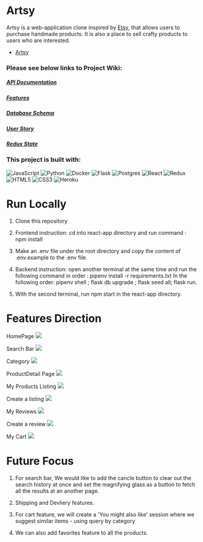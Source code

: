 # Artsy

Artsy is a web-application clone inspired by [Etsy](https://www.etsy.com/), that allows users to purchase handmade products. It is also a place to sell crafty products to users who are interested.

* [Artsy](https://artsy-1014.herokuapp.com/)

### Please see below links to Project Wiki:
##### [API Documentation](https://github.com/haiyen2003/Etsy-clone/wiki/API-Documentation)
##### [Features](https://github.com/haiyen2003/Etsy-clone/wiki/Feature-List)
##### [Database Schema](https://github.com/haiyen2003/Etsy-clone/wiki/Database-Schema)
##### [User Story](https://github.com/haiyen2003/Etsy-clone/wiki/User-Story)
##### [Redux State](https://github.com/haiyen2003/Etsy-clone/wiki/Redux-State)



### This project is built with:

![JavaScript](https://img.shields.io/badge/javascript-%23323330.svg?style=for-the-badge&logo=javascript&logoColor=%23F7DF1E)
![Python](https://img.shields.io/badge/python-3670A0?style=for-the-badge&logo=python&logoColor=ffdd54)
![Docker](https://img.shields.io/badge/docker-%230db7ed.svg?style=for-the-badge&logo=docker&logoColor=white)
![Flask](https://img.shields.io/badge/flask-%23000.svg?style=for-the-badge&logo=flask&logoColor=white)
![Postgres](https://img.shields.io/badge/postgres-%23316192.svg?style=for-the-badge&logo=postgresql&logoColor=white)
![React](https://img.shields.io/badge/react-%2320232a.svg?style=for-the-badge&logo=react&logoColor=%2361DAFB)
![Redux](https://img.shields.io/badge/redux-%23593d88.svg?style=for-the-badge&logo=redux&logoColor=white)
![HTML5](https://img.shields.io/badge/html5-%23E34F26.svg?style=for-the-badge&logo=html5&logoColor=white)
![CSS3](https://img.shields.io/badge/css3-%231572B6.svg?style=for-the-badge&logo=css3&logoColor=white)
![Heroku](https://img.shields.io/badge/heroku-%23430098.svg?style=for-the-badge&logo=heroku&logoColor=white)

# Run Locally
  1) Clone this repository
  2) Frontend instruction: cd into react-app directory
     and run command : npm install
  3) Make an .env file under the root directory and copy the content of
     .env.example to the .env file.

  4) Backend instruction: open another terminal at the same time and run the
     following command in order :
     pipenv install -r requirements.txt
     In the following order:
     pipenv shell ; flask db upgrade ; flask seed all; flask run.
  5) With the second terminal, run npm start in the react-app directory.

# Features Direction
  HomePage
  <img src="./react-app/public/FeatureImages/splash_page.png" />



  Search Bar
  <img src="./react-app/public/FeatureImages/search_bar.png" />



  Category
  <img src="./react-app/public/FeatureImages/category.png" />



  ProductDetail Page
  <img src="./react-app/public/FeatureImages/product_detail_page.png" />



  My Products Listing
  <img src="./react-app/public/FeatureImages/get_allproducts_by_a_user.png" />



  Create a listing
  <img src="./react-app/public/FeatureImages/create_a_listing.png" />



  My Reviews
 <img src="./react-app/public/FeatureImages/my_reviews.png" />



  Create a review
  <img src="./react-app/public/FeatureImages/create_a_review.png" />



  My Cart
  <img src="./react-app/public/FeatureImages/my_cart.png" />




# Future Focus
  1. For search bar, We would like to add the cancle button to clear out the search history at once and set the magnifying glass as a button to fetch all the results at an another page.

  2. Shipping and Devliery features.

  3. For cart feature, we will create a 'You might also like' session where we suggest similar items - using query by category

  4. We can also add favorites feature to all the products.

